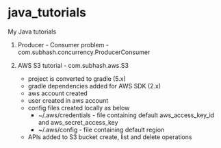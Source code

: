 # java_tutorials
My Java tutorials

1. Producer - Consumer problem - com.subhash.concurrency.ProducerConsumer

2. AWS S3 tutorial - com.subhash.aws.S3
    - project is converted to gradle (5.x)
    - gradle dependencies added for AWS SDK (2.x)
    - aws account created
    - user created in aws account
    - config files created locally as below
        - ~/.aws/credentials - file containing default aws_access_key_id and aws_secret_access_key
        - ~/.aws/config - file containing default region
    - APIs added to S3 bucket create, list and delete operations
